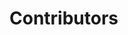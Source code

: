 
# Contributors

<!-- enter your name and github profile link below -->
<!-- EXAMPLE: - [name](github profile link)
